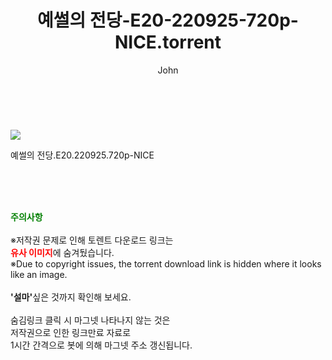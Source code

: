 ﻿---
layout: post
title:  "    예썰의 전당-E20-220925-720p-NICE.torrent"
author: John
categories: [ TV ]
tags: [  ]
image: https://torrentrj55.com/uploadfile/full/cbf52b555b07fa48ff2ccf87e9157910591cc5f1.jpg 
description: "    예썰의 전당-E20-220925-720p-NICE torrent 정보 공유"
toc: true
toc_sticky: true
---

<br>
<p><img src="https://torrentrj55.com/uploadfile/full/cbf52b555b07fa48ff2ccf87e9157910591cc5f1.jpg"/></p>
 예썰의 전당.E20.220925.720p-NICE  
    
<br><br><br>
<p data-ke-size="size16"><b><span style="color: green;">주의사항</span></b><br /><br />※저작권 문제로 인해 토렌트 다운로드 링크는<br /><b><span style="color: red;">유사 이미지</span></b>에 숨겨뒀습니다.<br />※Due to copyright issues, the torrent download link is hidden where it looks like an image.<br /><br /><b>'설마'</b>싶은 것까지 확인해 보세요.<br /><br />숨김링크 클릭 시 마그넷 나타나지 않는 것은<br />저작권으로 인한 링크만료 자료로<br />1시간 간격으로 봇에 의해 마그넷 주소 갱신됩니다.</p>
